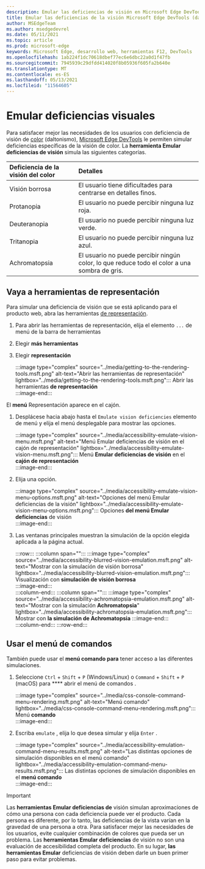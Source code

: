 ```yaml
---
description: Emular las deficiencias de visión en Microsoft Edge DevTools.
title: Emular las deficiencias de la visión Microsoft Edge DevTools (daltonismo)
author: MSEdgeTeam
ms.author: msedgedevrel
ms.date: 05/11/2021
ms.topic: article
ms.prod: microsoft-edge
keywords: Microsoft Edge, desarrollo web, herramientas F12, DevTools
ms.openlocfilehash: 1ab224f1dc70618dbef77ec6e6dbc22a0d1f47fb
ms.sourcegitcommit: 7945939c29dfdd414020f8b05936f605fa2b640e
ms.translationtype: MT
ms.contentlocale: es-ES
ms.lasthandoff: 05/13/2021
ms.locfileid: "11564605"
---
```

# <a name="emulate-vision-deficiencies"></a>Emular deficiencias visuales  

Para satisfacer mejor las necesidades de los usuarios con deficiencia de visión de [color][ColorblindawarenessMain] \(daltonismo\), [Microsoft Edge DevTools][DevtoolsIndex] le permiten simular deficiencias específicas de la visión de color.  La **herramienta Emular deficiencias de visión** simula las siguientes categorías.  

| Deficiencia de la visión del color | Detalles |  
|:--- |:--- |  
| Visión borrosa | El usuario tiene dificultades para centrarse en detalles finos. |  
| Protanopia | El usuario no puede percibir ninguna luz roja. |  
| Deuteranopia | El usuario no puede percibir ninguna luz verde. |  
| Tritanopia | El usuario no puede percibir ninguna luz azul. |  
| Achromatopsia | El usuario no puede percibir ningún color, lo que reduce todo el color a una sombra de gris. |  

## <a name="navigate-to-the-rendering-tools"></a>Vaya a herramientas de representación  

Para simular una deficiencia de visión que se está aplicando para el producto web, abra las herramientas [de representación][DevtoolsRenderingToolsIndex].  

1.  Para abrir las herramientas de representación, elija el elemento `...` de menú de la barra de herramientas  
1.  Elegir **más herramientas**  
1.  Elegir **representación**  
    
    :::image type="complex" source="../media/getting-to-the-rendering-tools.msft.png" alt-text="Abrir las herramientas de representación" lightbox="../media/getting-to-the-rendering-tools.msft.png":::
       Abrir las herramientas **de representación**  
    :::image-end:::  
    
El **menú** Representación aparece en el cajón.  

1.  Desplácese hacia abajo hasta el `Emulate vision deficiencies` elemento de menú y elija el menú desplegable para mostrar las opciones.  
    
    :::image type="complex" source="../media/accessibility-emulate-vision-menu.msft.png" alt-text="Menú Emular deficiencias de visión en el cajón de representación" lightbox="../media/accessibility-emulate-vision-menu.msft.png":::
       Menú **Emular deficiencias de visión** en el **cajón de representación**  
    :::image-end:::  
    
1.  Elija una opción.  
    
    :::image type="complex" source="../media/accessibility-emulate-vision-menu-options.msft.png" alt-text="Opciones del menú Emular deficiencias de la visión" lightbox="../media/accessibility-emulate-vision-menu-options.msft.png":::
       Opciones **del menú Emular deficiencias** de visión  
    :::image-end:::  
    
1.  Las ventanas principales muestran la simulación de la opción elegida aplicada a la página actual.  
    
    :::row:::
       :::column span="":::
          :::image type="complex" source="../media/accessibility-blurred-vision-emulation.msft.png" alt-text="Mostrar con la simulación de visión borrosa" lightbox="../media/accessibility-blurred-vision-emulation.msft.png":::
             Visualización con **simulación de visión borrosa**  
          :::image-end:::  
       :::column-end:::
       :::column span="":::
          :::image type="complex" source="../media/accessibility-achromatopsia-emulation.msft.png" alt-text="Mostrar con la simulación **Achromatopsia**" lightbox="../media/accessibility-achromatopsia-emulation.msft.png":::
             Mostrar con **la simulación de Achromatopsia** :::image-end:::  
       :::column-end:::
    :::row-end:::
    
## <a name="use-the-command-menu"></a>Usar el menú de comandos  

También puede usar el **menú comando para** tener acceso a las diferentes simulaciones.  

1.  Seleccione `Ctrl` + `Shift` + `P` \(Windows/Linux\) o `Command` + `Shift` + `P` \(macOS\) para **** abrir el menú de comandos .  
    
    :::image type="complex" source="../media/css-console-command-menu-rendering.msft.png" alt-text="Menú comando" lightbox="../media/css-console-command-menu-rendering.msft.png":::
       Menú **comando**  
    :::image-end:::  
    
1.  Escriba `emulate` , elija lo que desea simular y elija `Enter` .  
    
    :::image type="complex" source="../media/accessibility-emulation-command-menu-results.msft.png" alt-text="Las distintas opciones de simulación disponibles en el menú comando" lightbox="../media/accessibility-emulation-command-menu-results.msft.png":::
       Las distintas opciones de simulación disponibles en el **menú comando**  
    :::image-end:::  
    
> [!IMPORTANT]
> Las **herramientas Emular deficiencias de** visión simulan aproximaciones de cómo una persona con cada deficiencia puede ver el producto.  Cada persona es diferente, por lo tanto, las deficiencias de la vista varían en la gravedad de una persona a otra.  Para satisfacer mejor las necesidades de los usuarios, evite cualquier combinación de colores que pueda ser un problema.  Las **herramientas Emular deficiencias** de visión no son una evaluación de accesibilidad completa del producto.  En su lugar, **las herramientas Emular** deficiencias de visión deben darle un buen primer paso para evitar problemas.  

<!-- links -->  

[DevToolsIndex]: ../index.md "Microsoft Edge (Chromium) Developer Tools | Microsoft Docs"  
[DevtoolsRenderingToolsIndex]: ../rendering-tools/index.md "Analizar el rendimiento en tiempo de ejecución | Microsoft Docs"  

[ColorblindawarenessMain]: https://www.colourblindawareness.org "La organización de concienciación de ciegos de color"  

[AmfcbMain]: https://www.amfcb.org "The American Foundation for the Color Blind (AFCB)"  
